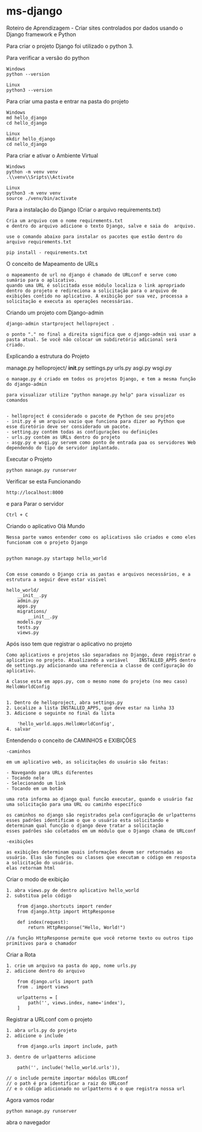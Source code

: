 # ms-django
 Roteiro de Aprendizagem - Criar sites controlados por dados usando o Django framework e Python

 Para criar o projeto Django foi utilizado o python 3.

 Para verificar a versão do python

    Windows
    python --version

    Linux
    python3 --version

Para criar uma pasta e entrar na pasta do projeto

    Windows
    md hello_django
    cd hello_django

    Linux
    mkdir hello_django
    cd nello_django

Para criar e ativar o Ambiente Virtual

    Windows
    python -m venv venv
    .\\venv\\Sripts\\Activate

    Linux
    python3 -m venv venv
    source ./venv/bin/activate

Para a instalação do Django (Criar o arquivo requirements.txt)

    Cria um arquivo com o nome requirements.txt
    e dentro do arquivo adicione o texto Django, salve e saia do  arquivo.

    use o comando abaixo para instalar os pacotes que estão dentro do arquivo requirements.txt

    pip install - requirements.txt



O conceito de Mapeamento de URLs

    o mapeamento de url no django é chamado de URLconf e serve como sumário para o aplicativo.
    quando uma URL é solicitada esse módulo localiza o link apropriado dentro do projeto e redireciona a solicitação para o arquivo de exibições contido no aplicativo. A exibição por sua vez, processa a solicitação e executa as operações necessárias.


Criando um projeto com Django-admin

    django-admin startproject helloproject .

    o ponto "." no final a direita significa que o django-admin vai usar a pasta atual. Se você não colocar um subdiretório adicional será criado.


Explicando a estrutura do Projeto

manage.py
helloproject/
    __init__.py
    settings.py
    urls.py
    asgi.py
    wsgi.py


    o manage.py é criado em todos os projetos Django, e tem a mesma função do django-admin

    para visualizar utilize "python manage.py help" para visualizar os comandos


    - helloproject é considerado o pacote de Python de seu projeto
    - init.py é um arquivo vazio que funciona para dizer ao Python que esse diretório deve ser considerado um pacote.
    - setting.py contém todas as configurações ou definições
    - urls.py contém as URLs dentro do projeto
    - asgy.py e wsgi.py servem como ponto de entrada paa os servidores Web dependendo do tipo de servidor implantado.

Executar o Projeto

    python manage.py runserver

Verificar se esta Funcionando

    http://localhost:8000

e para Parar o servidor

    Ctrl + C


Criando o aplicativo Olá Mundo

    Nessa parte vamos entender como os aplicativos são criados e como eles funcionam com o projeto Django


    python manage.py startapp hello_world


    Com esse comando o Django cria as pastas e arquivos necessários, e a estrutura a seguir deve estar visível

    hello_world/
        __init__.py
        admin.py
        apps.py
        migrations/
            __init__.py
        models.py
        tests.py
        views.py


Após isso tem que registrar o aplicativo no projeto

    Como aplicativos e projetos são separadaos no Django, deve registrar o aplicativo no projeto. Atualizando a variável    INSTALLED_APPS dentro de settings.py adicionando uma referencia a classe de configuração do aplicativo.

    A classe esta em apps.py, com o mesmo nome do projeto (no meu caso) HelloWorldConfig


    1. Dentro de helloproject, abra settings.py
    2. Localize a lista INSTALLED_APPS, que deve estar na linha 33
    3. Adicione o seguinte no final da lista

        'hello_world.apps.HelloWorldConfig',
    4. salvar


Entendendo o conceito de CAMINHOS e EXIBIÇÕES
    
    -caminhos
    
    em um aplicativo web, as solicitações do usuário são feitas:

    - Navegando para URLs diferentes
    - Tocando nele
    - Selecionando um link
    - Tocando em um botão

    uma rota informa ao django qual funcão executar, quando o usuário faz uma solicitação para uma URL ou caminho específico

    os caminhos no django são registrados pela configuração de urlpatterns
    esses padrões identificam o que o usuário esta solicitando e determinam qual funcção o django deve tratar a solicitação
    esses padrões são coletados em um módulo que o Django chama de URLconf

    -exibições

    as exibições determinam quais informações devem ser retornadas ao usuário. Elas são funções ou classes que executam o código em resposta a solicitação do usuário.
    elas retornam html


Criar o modo de exibição

    1. abra views.py de dentro aplicativo hello_world
    2. substitua pelo código

        from django.shortcuts import render
        from django.http import HttpResponse

        def index(request):
            return HttpResponse("Hello, World!")

    //a função HttpResponse permite que você retorne texto ou outros tipo primitivos para o chamador


Criar a Rota

    1. crie um arquivo na pasta do app, nome urls.py
    2. adicione dentro do arquivo

        from django.urls import path
        from . import views

        urlpatterns = [
            path('', views.index, name='index'),
        ]


Registrar a URLconf com o projeto

    1. abra urls.py do projeto
    2. adicione o include

        from django.urls import include, path
    
    3. dentro de urlpatterns adicione

        path('', include('hello_world.urls')),
    
    // o include permite importar módulos URLconf
    // o path é pra identificar a raiz do URLconf
    // e o código adicionado no urlpatterns é o que registra nossa url


Agora vamos rodar

    python manage.py runserver

abra o navegador